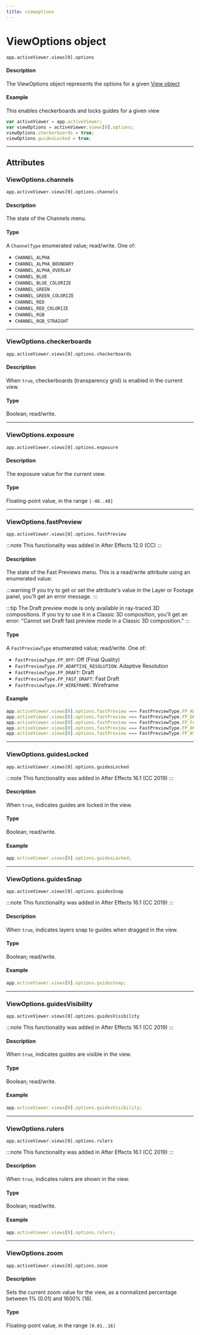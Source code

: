 ```yaml
---
title: viewoptions
---
```

# ViewOptions object

`app.activeViewer.views[0].options`

#### Description

The ViewOptions object represents the options for a given [View object](../view)

#### Example

This enables checkerboards and locks guides for a given view

```javascript
var activeViewer = app.activeViewer;
var viewOptions = activeViewer.views[0].options;
viewOptions.checkerboards = true;
viewOptions.guidesLocked = true;
```

---

## Attributes

### ViewOptions.channels

`app.activeViewer.views[0].options.channels`

#### Description

The state of the Channels menu.

#### Type

A `ChannelType` enumerated value; read/write. One of:

- `CHANNEL_ALPHA`
- `CHANNEL_ALPHA_BOUNDARY`
- `CHANNEL_ALPHA_OVERLAY`
- `CHANNEL_BLUE`
- `CHANNEL_BLUE_COLORIZE`
- `CHANNEL_GREEN`
- `CHANNEL_GREEN_COLORIZE`
- `CHANNEL_RED`
- `CHANNEL_RED_COLORIZE`
- `CHANNEL_RGB`
- `CHANNEL_RGB_STRAIGHT`

---

### ViewOptions.checkerboards

`app.activeViewer.views[0].options.checkerboards`

#### Description

When `true`, checkerboards (transparency grid) is enabled in the current view.

#### Type

Boolean; read/write.

---

### ViewOptions.exposure

`app.activeViewer.views[0].options.exposure`

#### Description

The exposure value for the current view.

#### Type

Floating-point value, in the range `[-40..40]`

---

### ViewOptions.fastPreview

`app.activeViewer.views[0].options.fastPreview`

:::note
This functionality was added in After Effects 12.0 (CC)
:::


#### Description

The state of the Fast Previews menu. This is a read/write attribute using an enumerated value:

:::warning
If you try to get or set the attribute's value in the Layer or Footage panel, you'll get an error message.
:::


:::tip
The Draft preview mode is only available in ray-traced 3D compositions. If you try to use it in a Classic 3D composition, you'll get an error: "Cannot set Draft fast preview mode in a Classic 3D composition."
:::


#### Type

A `FastPreviewType` enumerated value; read/write. One of:

- `FastPreviewType.FP_OFF`: Off (Final Quality)
- `FastPreviewType.FP_ADAPTIVE_RESOLUTION`: Adaptive Resolution
- `FastPreviewType.FP_DRAFT`: Draft
- `FastPreviewType.FP_FAST_DRAFT`: Fast Draft
- `FastPreviewType.FP_WIREFRAME`: Wireframe

#### Example

```javascript
app.activeViewer.views[0].options.fastPreview === FastPreviewType.FP_ADAPTIVE_RESOLUTION;
app.activeViewer.views[0].options.fastPreview === FastPreviewType.FP_DRAFT;
app.activeViewer.views[0].options.fastPreview === FastPreviewType.FP_FAST_DRAFT;
app.activeViewer.views[0].options.fastPreview === FastPreviewType.FP_OFF;
app.activeViewer.views[0].options.fastPreview === FastPreviewType.FP_WIREFRAME;
```

---

### ViewOptions.guidesLocked

`app.activeViewer.views[0].options.guidesLocked`

:::note
This functionality was added in After Effects 16.1 (CC 2019)
:::


#### Description

When `true`, indicates guides are locked in the view.

#### Type

Boolean; read/write.

#### Example

```javascript
app.activeViewer.views[0].options.guidesLocked;
```

---

### ViewOptions.guidesSnap

`app.activeViewer.views[0].options.guidesSnap`

:::note
This functionality was added in After Effects 16.1 (CC 2019)
:::


#### Description

When `true`, indicates layers snap to guides when dragged in the view.

#### Type

Boolean; read/write.

#### Example

```javascript
app.activeViewer.views[0].options.guidesSnap;
```

---

### ViewOptions.guidesVisibility

`app.activeViewer.views[0].options.guidesVisibility`

:::note
This functionality was added in After Effects 16.1 (CC 2019)
:::


#### Description

When `true`, indicates guides are visible in the view.

#### Type

Boolean; read/write.

#### Example

```javascript
app.activeViewer.views[0].options.guidesVisibility;
```

---

### ViewOptions.rulers

`app.activeViewer.views[0].options.rulers`

:::note
This functionality was added in After Effects 16.1 (CC 2019)
:::


#### Description

When `true`, indicates rulers are shown in the view.

#### Type

Boolean; read/write.

#### Example

```javascript
app.activeViewer.views[0].options.rulers;
```

---

### ViewOptions.zoom

`app.activeViewer.views[0].options.zoom`

#### Description

Sets the current zoom value for the view, as a normalized percentage between 1% (0.01) and 1600% (16).

#### Type

Floating-point value, in the range `[0.01..16]`
